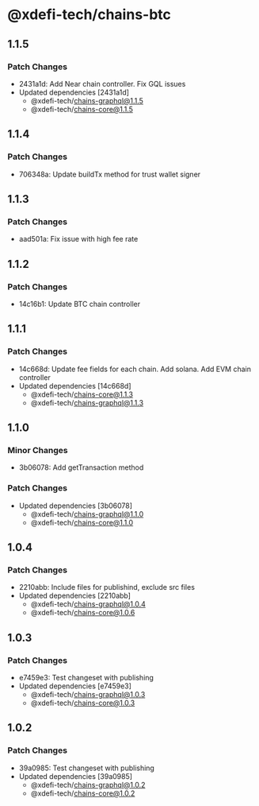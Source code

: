 # @xdefi-tech/chains-btc

## 1.1.5

### Patch Changes

- 2431a1d: Add Near chain controller. Fix GQL issues
- Updated dependencies [2431a1d]
  - @xdefi-tech/chains-graphql@1.1.5
  - @xdefi-tech/chains-core@1.1.5

## 1.1.4

### Patch Changes

- 706348a: Update buildTx method for trust wallet signer

## 1.1.3

### Patch Changes

- aad501a: Fix issue with high fee rate

## 1.1.2

### Patch Changes

- 14c16b1: Update BTC chain controller

## 1.1.1

### Patch Changes

- 14c668d: Update fee fields for each chain. Add solana. Add EVM chain controller
- Updated dependencies [14c668d]
  - @xdefi-tech/chains-core@1.1.3
  - @xdefi-tech/chains-graphql@1.1.3

## 1.1.0

### Minor Changes

- 3b06078: Add getTransaction method

### Patch Changes

- Updated dependencies [3b06078]
  - @xdefi-tech/chains-graphql@1.1.0
  - @xdefi-tech/chains-core@1.1.0

## 1.0.4

### Patch Changes

- 2210abb: Include files for publishind, exclude src files
- Updated dependencies [2210abb]
  - @xdefi-tech/chains-graphql@1.0.4
  - @xdefi-tech/chains-core@1.0.6

## 1.0.3

### Patch Changes

- e7459e3: Test changeset with publishing
- Updated dependencies [e7459e3]
  - @xdefi-tech/chains-graphql@1.0.3
  - @xdefi-tech/chains-core@1.0.3

## 1.0.2

### Patch Changes

- 39a0985: Test changeset with publishing
- Updated dependencies [39a0985]
  - @xdefi-tech/chains-graphql@1.0.2
  - @xdefi-tech/chains-core@1.0.2
